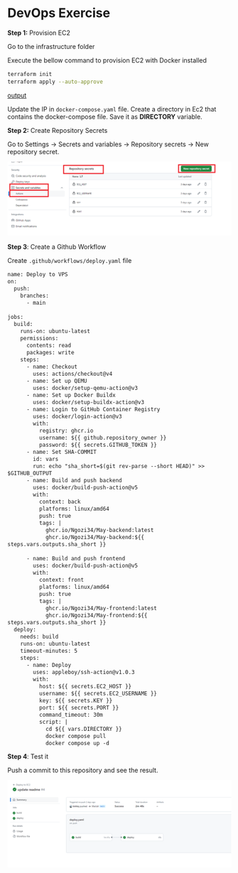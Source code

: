 # DevOps Exercise

**Step 1:** Provision EC2

Go to the infrastructure folder

Execute the bellow command to provision EC2 with Docker installed

```bash
terraform init
terraform apply --auto-approve
```

[output](./image/output.png)

Update the IP in `docker-compose.yaml` file. Create a directory in Ec2 that contains the docker-compose file. Save it as **DIRECTORY** variable.

**Step 2:** Create Repository Secrets

Go to Settings → Secrets and variables → Repository secrets → New repository secret.

![Image](./image/secrets.png)

**Step 3**: Create a Github Workflow

Create `.github/workflows/deploy.yaml` file

```docker
name: Deploy to VPS
on:
  push:
    branches:
      - main

jobs:
  build:
    runs-on: ubuntu-latest
    permissions:
      contents: read
      packages: write
    steps:
      - name: Checkout
        uses: actions/checkout@v4
      - name: Set up QEMU
        uses: docker/setup-qemu-action@v3
      - name: Set up Docker Buildx
        uses: docker/setup-buildx-action@v3
      - name: Login to GitHub Container Registry
        uses: docker/login-action@v3
        with:
          registry: ghcr.io
          username: ${{ github.repository_owner }}
          password: ${{ secrets.GITHUB_TOKEN }}
      - name: Set SHA-COMMIT
        id: vars
        run: echo "sha_short=$(git rev-parse --short HEAD)" >> $GITHUB_OUTPUT
      - name: Build and push backend
        uses: docker/build-push-action@v5
        with:
          context: back
          platforms: linux/amd64
          push: true
          tags: |
            ghcr.io/Ngozi34/May-backend:latest
            ghcr.io/Ngozi34/May-backend:${{ steps.vars.outputs.sha_short }}

      - name: Build and push frontend
        uses: docker/build-push-action@v5
        with:
          context: front
          platforms: linux/amd64
          push: true
          tags: |
            ghcr.io/Ngozi34/May-frontend:latest
            ghcr.io/Ngozi34/May-frontend:${{ steps.vars.outputs.sha_short }}
  deploy:
    needs: build
    runs-on: ubuntu-latest
    timeout-minutes: 5
    steps:
      - name: Deploy
        uses: appleboy/ssh-action@v1.0.3
        with:
          host: ${{ secrets.EC2_HOST }}
          username: ${{ secrets.EC2_USERNAME }}
          key: ${{ secrets.KEY }}
          port: ${{ secrets.PORT }}
          command_timeout: 30m
          script: |
            cd ${{ vars.DIRECTORY }}
            docker compose pull
            docker compose up -d
```

**Step 4**: Test it

Push a commit to this repository and see the result.

![Deployment](./image/deploy.png)
